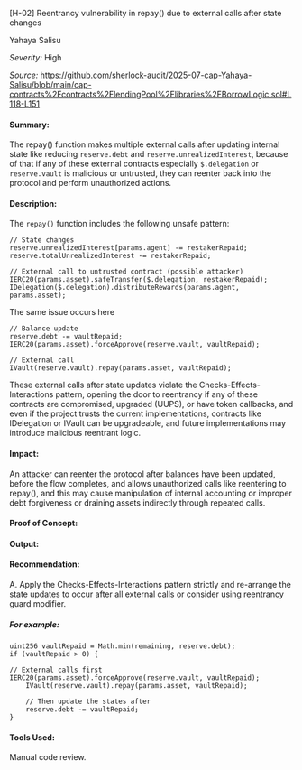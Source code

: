 [H-02] Reentrancy vulnerability in repay() due to external calls after state changes

Yahaya Salisu

_Severity:_ High

_Source:_ https://github.com/sherlock-audit/2025-07-cap-Yahaya-Salisu/blob/main/cap-contracts%2Fcontracts%2FlendingPool%2Flibraries%2FBorrowLogic.sol#L118-L151



#### Summary:
The repay() function makes multiple external calls after updating internal state like reducing `reserve.debt` and `reserve.unrealizedInterest`, because of that if any of these external contracts especially `$.delegation` or `reserve.vault` is malicious or untrusted, they can reenter back into the protocol and perform unauthorized actions.



#### Description:
The `repay()` function includes the following unsafe pattern:

```solidity
// State changes 
reserve.unrealizedInterest[params.agent] -= restakerRepaid;
reserve.totalUnrealizedInterest -= restakerRepaid;

// External call to untrusted contract (possible attacker)
IERC20(params.asset).safeTransfer($.delegation, restakerRepaid);
IDelegation($.delegation).distributeRewards(params.agent, params.asset);
```

The same issue occurs here

```solidity
// Balance update 
reserve.debt -= vaultRepaid;
IERC20(params.asset).forceApprove(reserve.vault, vaultRepaid);

// External call
IVault(reserve.vault).repay(params.asset, vaultRepaid);
```

These external calls after state updates violate the Checks-Effects-Interactions pattern, opening the door to reentrancy if any of these contracts are compromised, upgraded (UUPS), or have token callbacks, and even if the project trusts the current implementations, contracts like IDelegation or IVault can be upgradeable, and future implementations may introduce malicious reentrant logic.



#### Impact:
An attacker can reenter the protocol after balances have been updated, before the flow completes, and allows unauthorized calls like reentering to repay(), and this may cause manipulation of internal accounting or improper debt forgiveness or draining assets indirectly through repeated calls.



#### Proof of Concept:



#### Output:



#### Recommendation:
A. Apply the Checks-Effects-Interactions pattern strictly and re-arrange the state updates to occur after all external calls or consider using reentrancy guard modifier.

##### For example:
```solidity
uint256 vaultRepaid = Math.min(remaining, reserve.debt);
if (vaultRepaid > 0) {
   
// External calls first IERC20(params.asset).forceApprove(reserve.vault, vaultRepaid);
    IVault(reserve.vault).repay(params.asset, vaultRepaid);
    
    // Then update the states after 
    reserve.debt -= vaultRepaid;
}
```



#### Tools Used:
Manual code review.